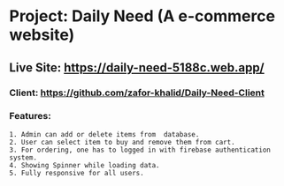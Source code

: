 # Project: Daily Need (A e-commerce website)
## Live Site: https://daily-need-5188c.web.app/
### Client: https://github.com/zafor-khalid/Daily-Need-Client

### Features: 
    1. Admin can add or delete items from  database.
    2. User can select item to buy and remove them from cart.
    3. For ordering, one has to logged in with firebase authentication system.
    4. Showing Spinner while loading data.
    5. Fully responsive for all users.

